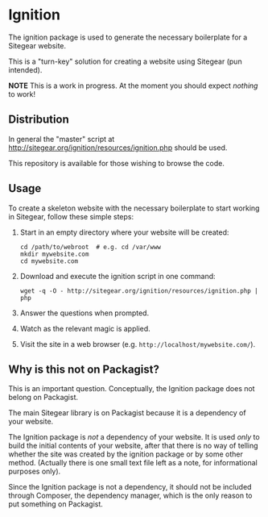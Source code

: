 # Ignition

The ignition package is used to generate the necessary boilerplate for a Sitegear website.

This is a "turn-key" solution for creating a website using Sitegear (pun intended).

**NOTE** This is a work in progress.  At the moment you should expect _nothing_ to work!

## Distribution

In general the "master" script at http://sitegear.org/ignition/resources/ignition.php should be used.

This repository is available for those wishing to browse the code.

## Usage

To create a skeleton website with the necessary boilerplate to start working in Sitegear, follow these simple steps:

 1. Start in an empty directory where your website will be created:

        cd /path/to/webroot  # e.g. cd /var/www
        mkdir mywebsite.com
        cd mywebsite.com

 2. Download and execute the ignition script in one command:

        wget -q -O - http://sitegear.org/ignition/resources/ignition.php | php

 3. Answer the questions when prompted.

 4. Watch as the relevant magic is applied.

 5. Visit the site in a web browser (e.g. `http://localhost/mywebsite.com/`).

## Why is this not on Packagist?

This is an important question.  Conceptually, the Ignition package does not belong on Packagist.

The main Sitegear library is on Packagist because it is a dependency of your website.

The Ignition package is _not_ a dependency of your website.  It is used _only_ to build the initial contents of your
website, after that there is no way of telling whether the site was created by the ignition package or by some other
method.  (Actually there is one small text file left as a note, for informational purposes only).

Since the Ignition package is not a dependency, it should not be included through Composer, the dependency manager,
which is the only reason to put something on Packagist.
